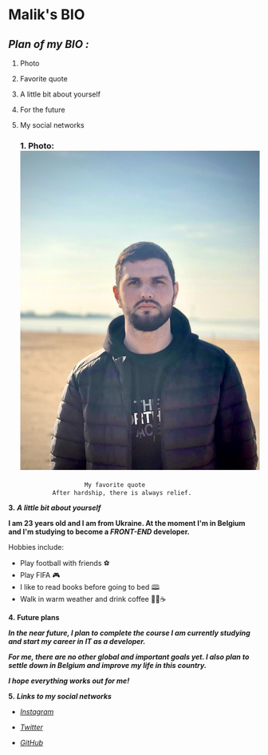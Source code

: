 # Malik's BIO
## ***Plan of my BIO :***
1. Photo 
2. Favorite quote
3. A little bit about yourself
4. For the future
5. My social networks
    ### **1.** Photo: ![Photo](./img/Avatar.jpg)

                         My favorite quote
                After hardship, there is always relief.

**3.** ***A little bit about yourself***

**I am 23 years old and I am from Ukraine. At the moment I'm in Belgium and I'm studying to become a ***FRONT-END*** developer.**

Hobbies include:
- Play football with friends ⚽
- Play FIFA 🎮
- I like to read books before going to bed 🕮
- Walk in warm weather and drink coffee 🚶‍♂️☕



**4.** **Future plans**
    
***In the near future, I plan to complete the course I am currently studying and start my career in IT as a developer.***

***For me, there are no other global and important goals yet. I also plan to settle down in Belgium and improve my life in this country.***

***I hope everything works out for me!***

**5.** ***Links to my social networks***

- *[*Instagram*](https://www.instagram.com/ssardalov/)*

- *[Twitter](https://www.twitter.com)* 

- *[GitHub](https://github.com/Abdul-MalikSardalov)* 